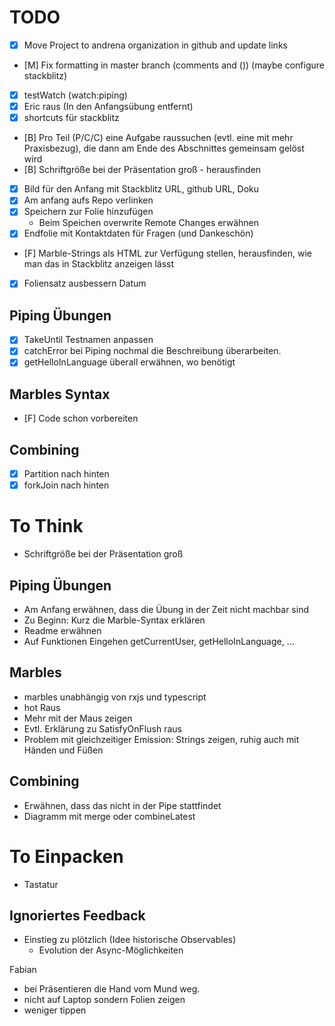 # TODO

- [x] Move Project to andrena organization in github and update links
- [M] Fix formatting in master branch (comments and ()) (maybe configure stackblitz)
- [x] testWatch (watch:piping)
- [x] Eric raus (In den Anfangsübung entfernt)
- [x] shortcuts für stackblitz
- [B] Pro Teil (P/C/C) eine Aufgabe raussuchen (evtl. eine mit mehr Praxisbezug), die dann am Ende des Abschnittes gemeinsam gelöst wird
- [B] Schriftgröße bei der Präsentation groß - herausfinden
- [x] Bild für den Anfang mit Stackblitz URL, github URL, Doku
- [x] Am anfang aufs Repo verlinken
- [x] Speichern zur Folie hinzufügen
  - Beim Speichen overwrite Remote Changes erwähnen
- [x] Endfolie mit Kontaktdaten für Fragen (und Dankeschön)
- [F] Marble-Strings als HTML zur Verfügung stellen, herausfinden, wie man das in Stackblitz anzeigen lässt
- [x] Foliensatz ausbessern Datum


## Piping Übungen

- [x] TakeUntil Testnamen anpassen 
- [x] catchError bei Piping nochmal die Beschreibung überarbeiten.
- [x] getHelloInLanguage überall erwähnen, wo benötigt

## Marbles Syntax

- [F] Code schon vorbereiten

## Combining
- [x] Partition nach hinten
- [x] forkJoin nach hinten

# To Think

- Schriftgröße bei der Präsentation groß

## Piping Übungen
- Am Anfang erwähnen, dass die Übung in der Zeit nicht machbar sind
- Zu Beginn: Kurz die Marble-Syntax erklären
- Readme erwähnen
- Auf Funktionen Eingehen getCurrentUser, getHelloInLanguage, ...

## Marbles
- marbles unabhängig von rxjs und typescript
- hot Raus
- Mehr mit der Maus zeigen
- Evtl. Erklärung zu SatisfyOnFlush raus
- Problem mit gleichzeitiger Emission: Strings zeigen, ruhig auch mit Händen und Füßen


## Combining
- Erwähnen, dass das nicht in der Pipe stattfindet
- Diagramm mit merge oder combineLatest

# To Einpacken
- Tastatur






## Ignoriertes Feedback

* Einstieg zu plötzlich (Idee historische Observables)
  * Evolution der Async-Möglichkeiten 

Fabian
* bei Präsentieren die Hand vom Mund weg.
* nicht auf Laptop sondern Folien zeigen
* weniger tippen





